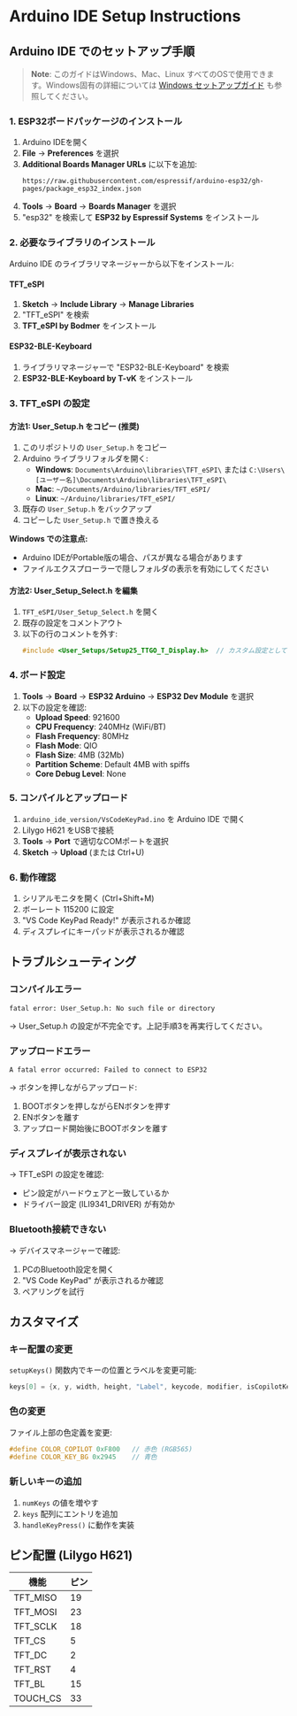 # Arduino IDE Setup Instructions

## Arduino IDE でのセットアップ手順

> **Note**: このガイドはWindows、Mac、Linux すべてのOSで使用できます。Windows固有の詳細については [Windows セットアップガイド](../docs/WINDOWS_SETUP.md) も参照してください。

### 1. ESP32ボードパッケージのインストール

1. Arduino IDEを開く
2. **File** → **Preferences** を選択
3. **Additional Boards Manager URLs** に以下を追加:
   ```
   https://raw.githubusercontent.com/espressif/arduino-esp32/gh-pages/package_esp32_index.json
   ```
4. **Tools** → **Board** → **Boards Manager** を選択
5. "esp32" を検索して **ESP32 by Espressif Systems** をインストール

### 2. 必要なライブラリのインストール

Arduino IDE のライブラリマネージャーから以下をインストール:

#### TFT_eSPI
1. **Sketch** → **Include Library** → **Manage Libraries**
2. "TFT_eSPI" を検索
3. **TFT_eSPI by Bodmer** をインストール

#### ESP32-BLE-Keyboard  
1. ライブラリマネージャーで "ESP32-BLE-Keyboard" を検索
2. **ESP32-BLE-Keyboard by T-vK** をインストール

### 3. TFT_eSPI の設定

#### 方法1: User_Setup.h をコピー (推奨)
1. このリポジトリの `User_Setup.h` をコピー
2. Arduino ライブラリフォルダを開く:
   - **Windows**: `Documents\Arduino\libraries\TFT_eSPI\` または `C:\Users\[ユーザー名]\Documents\Arduino\libraries\TFT_eSPI\`
   - **Mac**: `~/Documents/Arduino/libraries/TFT_eSPI/`
   - **Linux**: `~/Arduino/libraries/TFT_eSPI/`
3. 既存の `User_Setup.h` をバックアップ
4. コピーした `User_Setup.h` で置き換える

**Windows での注意点:**
- Arduino IDEがPortable版の場合、パスが異なる場合があります
- ファイルエクスプローラーで隠しフォルダの表示を有効にしてください

#### 方法2: User_Setup_Select.h を編集
1. `TFT_eSPI/User_Setup_Select.h` を開く
2. 既存の設定をコメントアウト
3. 以下の行のコメントを外す:
   ```cpp
   #include <User_Setups/Setup25_TTGO_T_Display.h>  // カスタム設定として使用
   ```

### 4. ボード設定

1. **Tools** → **Board** → **ESP32 Arduino** → **ESP32 Dev Module** を選択
2. 以下の設定を確認:
   - **Upload Speed**: 921600
   - **CPU Frequency**: 240MHz (WiFi/BT)
   - **Flash Frequency**: 80MHz
   - **Flash Mode**: QIO
   - **Flash Size**: 4MB (32Mb)
   - **Partition Scheme**: Default 4MB with spiffs
   - **Core Debug Level**: None

### 5. コンパイルとアップロード

1. `arduino_ide_version/VsCodeKeyPad.ino` を Arduino IDE で開く
2. Lilygo H621 をUSBで接続
3. **Tools** → **Port** で適切なCOMポートを選択
4. **Sketch** → **Upload** (または Ctrl+U)

### 6. 動作確認

1. シリアルモニタを開く (Ctrl+Shift+M)
2. ボーレート 115200 に設定
3. "VS Code KeyPad Ready!" が表示されるか確認
4. ディスプレイにキーパッドが表示されるか確認

## トラブルシューティング

### コンパイルエラー
```
fatal error: User_Setup.h: No such file or directory
```
→ User_Setup.h の設定が不完全です。上記手順3を再実行してください。

### アップロードエラー
```
A fatal error occurred: Failed to connect to ESP32
```
→ ボタンを押しながらアップロード:
1. BOOTボタンを押しながらENボタンを押す
2. ENボタンを離す
3. アップロード開始後にBOOTボタンを離す

### ディスプレイが表示されない
→ TFT_eSPI の設定を確認:
- ピン設定がハードウェアと一致しているか
- ドライバー設定 (ILI9341_DRIVER) が有効か

### Bluetooth接続できない
→ デバイスマネージャーで確認:
1. PCのBluetooth設定を開く
2. "VS Code KeyPad" が表示されるか確認
3. ペアリングを試行

## カスタマイズ

### キー配置の変更
`setupKeys()` 関数内でキーの位置とラベルを変更可能:

```cpp
keys[0] = {x, y, width, height, "Label", keycode, modifier, isCopilotKey, isPressed};
```

### 色の変更
ファイル上部の色定義を変更:

```cpp
#define COLOR_COPILOT 0xF800   // 赤色 (RGB565)
#define COLOR_KEY_BG 0x2945    // 青色
```

### 新しいキーの追加
1. `numKeys` の値を増やす
2. `keys` 配列にエントリを追加
3. `handleKeyPress()` に動作を実装

## ピン配置 (Lilygo H621)

| 機能 | ピン |
|------|------|
| TFT_MISO | 19 |
| TFT_MOSI | 23 |
| TFT_SCLK | 18 |
| TFT_CS   | 5  |
| TFT_DC   | 2  |
| TFT_RST  | 4  |
| TFT_BL   | 15 |
| TOUCH_CS | 33 |